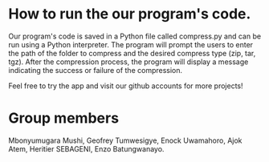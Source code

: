 # How to run the our program's code.
Our program's code is saved in a Python file called compress.py and can be run using a Python interpreter. The program will prompt the users to enter the path of the folder to compress and the desired compress type (zip, tar, tgz). After the compression process, the program will display a message indicating the success or failure of the compression.

Feel free to try the app and visit our github accounts for more projects!
# Group members
Mbonyumugara Mushi,
Geofrey Tumwesigye,
Enock Uwamahoro,
Ajok Atem,
Heritier SEBAGENI,
Enzo Batungwanayo.
